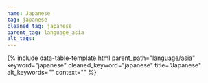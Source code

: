 ```yaml
---
name: Japanese
tag: japanese
cleaned_tag: japanese
parent_tag: language_asia
alt_tags: 
---
```


{% include data-table-template.html 
  parent_path="language/asia" 
  keyword="japanese" 
  cleaned_keyword="japanese" 
  title="Japanese"
  alt_keywords=""
  context=""
%}

